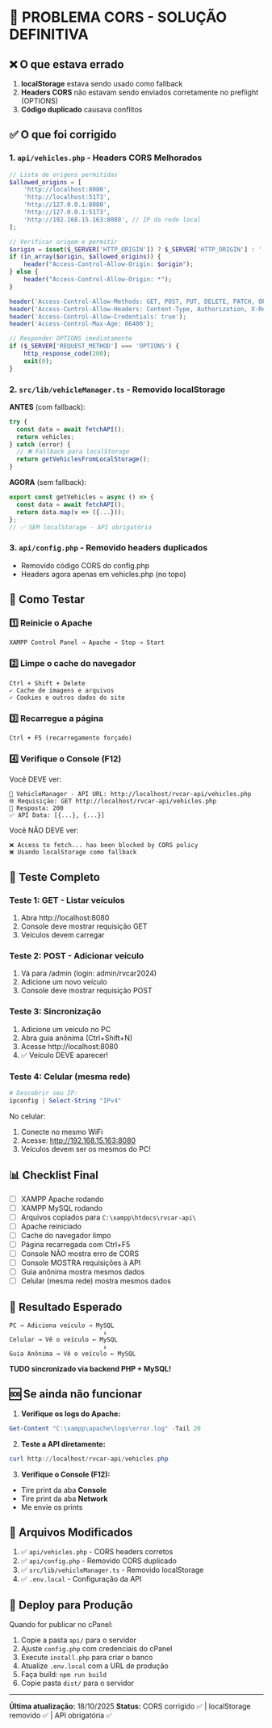 # 🎯 PROBLEMA CORS - SOLUÇÃO DEFINITIVA

## ❌ O que estava errado

1. **localStorage** estava sendo usado como fallback
2. **Headers CORS** não estavam sendo enviados corretamente no preflight (OPTIONS)
3. **Código duplicado** causava conflitos

## ✅ O que foi corrigido

### 1. `api/vehicles.php` - Headers CORS Melhorados

```php
// Lista de origens permitidas
$allowed_origins = [
    'http://localhost:8080',
    'http://localhost:5173',
    'http://127.0.0.1:8080',
    'http://127.0.0.1:5173',
    'http://192.168.15.163:8080', // IP da rede local
];

// Verificar origem e permitir
$origin = isset($_SERVER['HTTP_ORIGIN']) ? $_SERVER['HTTP_ORIGIN'] : '';
if (in_array($origin, $allowed_origins)) {
    header("Access-Control-Allow-Origin: $origin");
} else {
    header("Access-Control-Allow-Origin: *");
}

header('Access-Control-Allow-Methods: GET, POST, PUT, DELETE, PATCH, OPTIONS');
header('Access-Control-Allow-Headers: Content-Type, Authorization, X-Requested-With');
header('Access-Control-Allow-Credentials: true');
header('Access-Control-Max-Age: 86400');

// Responder OPTIONS imediatamente
if ($_SERVER['REQUEST_METHOD'] === 'OPTIONS') {
    http_response_code(200);
    exit(0);
}
```

### 2. `src/lib/vehicleManager.ts` - Removido localStorage

**ANTES** (com fallback):

```typescript
try {
  const data = await fetchAPI();
  return vehicles;
} catch (error) {
  // ❌ Fallback para localStorage
  return getVehiclesFromLocalStorage();
}
```

**AGORA** (sem fallback):

```typescript
export const getVehicles = async () => {
  const data = await fetchAPI();
  return data.map(v => ({...}));
};
// ✅ SEM localStorage - API obrigatória
```

### 3. `api/config.php` - Removido headers duplicados

- Removido código CORS do config.php
- Headers agora apenas em vehicles.php (no topo)

## 🔧 Como Testar

### 1️⃣ Reinicie o Apache

```
XAMPP Control Panel → Apache → Stop → Start
```

### 2️⃣ Limpe o cache do navegador

```
Ctrl + Shift + Delete
✓ Cache de imagens e arquivos
✓ Cookies e outros dados do site
```

### 3️⃣ Recarregue a página

```
Ctrl + F5 (recarregamento forçado)
```

### 4️⃣ Verifique o Console (F12)

Você DEVE ver:

```
🔧 VehicleManager - API URL: http://localhost/rvcar-api/vehicles.php
🌐 Requisição: GET http://localhost/rvcar-api/vehicles.php
📡 Resposta: 200
✅ API Data: [{...}, {...}]
```

Você NÃO DEVE ver:

```
❌ Access to fetch... has been blocked by CORS policy
❌ Usando localStorage como fallback
```

## 🧪 Teste Completo

### Teste 1: GET - Listar veículos

1. Abra http://localhost:8080
2. Console deve mostrar requisição GET
3. Veículos devem carregar

### Teste 2: POST - Adicionar veículo

1. Vá para /admin (login: admin/rvcar2024)
2. Adicione um novo veículo
3. Console deve mostrar requisição POST

### Teste 3: Sincronização

1. Adicione um veículo no PC
2. Abra guia anônima (Ctrl+Shift+N)
3. Acesse http://localhost:8080
4. ✅ Veículo DEVE aparecer!

### Teste 4: Celular (mesma rede)

```powershell
# Descobrir seu IP:
ipconfig | Select-String "IPv4"
```

No celular:

1. Conecte no mesmo WiFi
2. Acesse: http://192.168.15.163:8080
3. Veículos devem ser os mesmos do PC!

## 📊 Checklist Final

- [ ] XAMPP Apache rodando
- [ ] XAMPP MySQL rodando
- [ ] Arquivos copiados para `C:\xampp\htdocs\rvcar-api\`
- [ ] Apache reiniciado
- [ ] Cache do navegador limpo
- [ ] Página recarregada com Ctrl+F5
- [ ] Console NÃO mostra erro de CORS
- [ ] Console MOSTRA requisições à API
- [ ] Guia anônima mostra mesmos dados
- [ ] Celular (mesma rede) mostra mesmos dados

## 🎉 Resultado Esperado

```
PC → Adiciona veículo → MySQL
                          ↓
Celular → Vê o veículo ← MySQL
                          ↓
Guia Anônima → Vê o veículo ← MySQL
```

**TUDO sincronizado via backend PHP + MySQL!**

## 🆘 Se ainda não funcionar

1. **Verifique os logs do Apache:**

```powershell
Get-Content "C:\xampp\apache\logs\error.log" -Tail 20
```

2. **Teste a API diretamente:**

```powershell
curl http://localhost/rvcar-api/vehicles.php
```

3. **Verifique o Console (F12):**

- Tire print da aba **Console**
- Tire print da aba **Network**
- Me envie os prints

## 📝 Arquivos Modificados

1. ✅ `api/vehicles.php` - CORS headers corretos
2. ✅ `api/config.php` - Removido CORS duplicado
3. ✅ `src/lib/vehicleManager.ts` - Removido localStorage
4. ✅ `.env.local` - Configuração da API

## 🚀 Deploy para Produção

Quando for publicar no cPanel:

1. Copie a pasta `api/` para o servidor
2. Ajuste `config.php` com credenciais do cPanel
3. Execute `install.php` para criar o banco
4. Atualize `.env.local` com a URL de produção
5. Faça build: `npm run build`
6. Copie pasta `dist/` para o servidor

---

**Última atualização:** 18/10/2025
**Status:** CORS corrigido ✅ | localStorage removido ✅ | API obrigatória ✅
